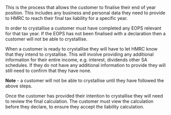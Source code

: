 This is the process that allows the customer to finalise their end of year position. This includes any business and personal data they need to provide to HMRC to reach their final tax liability for a specific year. 

In order to crystallise a customer must have completed any EOPS relevant for that tax year. If the EOPS has not been finalised with a declaration then a customer will not be able to crystallise. 

When a customer is ready to crystallise they will have to let HMRC know that they intend to crystallise.  This will involve providing any additional information for their entire income, e.g. interest, dividends other SA schedules. If they do not have any additional information to provide they will still need to confirm that they have none.

**Note** - a customer will not be able to crystallise until they have followed the above steps. 

Once the customer has provided their intention to crystallise they will need to review the final calculation. The customer must view the calculation before they declare, to ensure they accept the liability calculation. 